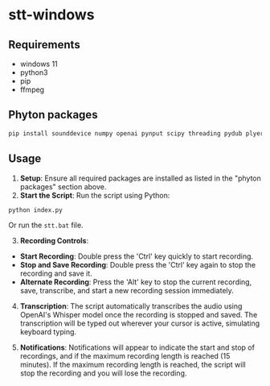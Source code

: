 # stt-windows

## Requirements

- windows 11
- python3
- pip
- ffmpeg

## Phyton packages

```powershell
pip install sounddevice numpy openai pynput scipy threading pydub plyer
```

## Usage

1. **Setup**: Ensure all required packages are installed as listed in the "phyton packages" section above.
2. **Start the Script**: Run the script using Python:
  ```bash
  python index.py
  ```

  Or run the `stt.bat` file.

3. **Recording Controls**:
  - **Start Recording**: Double press the 'Ctrl' key quickly to start recording.
  - **Stop and Save Recording**: Double press the 'Ctrl' key again to stop the recording and save it.
  - **Alternate Recording**: Press the 'Alt' key to stop the current recording, save, transcribe, and start a new recording session immediately.

4. **Transcription**: The script automatically transcribes the audio using OpenAI's Whisper model once the recording is stopped and saved. The transcription will be typed out wherever your cursor is active, simulating keyboard typing.

5. **Notifications**: Notifications will appear to indicate the start and stop of recordings, and if the maximum recording length is reached (15 minutes). If the maximum recording length is reached, the script will stop the recording and you will lose the recording.

